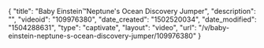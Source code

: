 {
    "title": "Baby Einstein&trade;Neptune's Ocean Discovery Jumper",
    "description": "",
    "videoid": "109976380",
    "date_created": "1502520034",
    "date_modified": "1504288631",
    "type": "captivate",
    "layout": "video",
    "url": "\/v\/baby-einstein-neptune-s-ocean-discovery-jumper\/109976380"
}